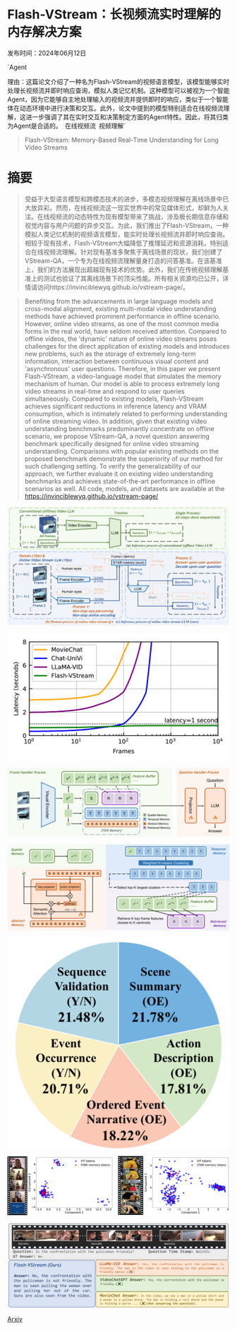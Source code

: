 # Flash-VStream：长视频流实时理解的内存解决方案

发布时间：2024年06月12日

`Agent

理由：这篇论文介绍了一种名为Flash-VStream的视频语言模型，该模型能够实时处理长视频流并即时响应查询，模拟人类记忆机制。这种模型可以被视为一个智能Agent，因为它能够自主地处理输入的视频流并提供即时的响应，类似于一个智能体在动态环境中进行决策和交互。此外，论文中提到的模型特别适合在线视频流理解，这进一步强调了其在实时交互和决策制定方面的Agent特性。因此，将其归类为Agent是合适的。` `在线视频流` `视频理解`

> Flash-VStream: Memory-Based Real-Time Understanding for Long Video Streams

# 摘要

> 受益于大型语言模型和跨模态技术的进步，多模态视频理解在离线场景中已大放异彩。然而，在线视频流这一现实世界中的常见媒体形式，却鲜为人关注。在线视频流的动态特性为现有模型带来了挑战，涉及极长期信息存储和视觉内容与用户问题的异步交互。为此，我们推出了Flash-VStream，一种模拟人类记忆机制的视频语言模型，能实时处理长视频流并即时响应查询。相较于现有技术，Flash-VStream大幅降低了推理延迟和资源消耗，特别适合在线视频流理解。针对现有基准多聚焦于离线场景的现状，我们创建了VStream-QA，一个专为在线视频流理解量身打造的问答基准。在该基准上，我们的方法展现出超越现有技术的优势。此外，我们在传统视频理解基准上的测试也验证了其离线场景下的顶尖性能。所有相关资源均已公开，详情请访问https://invinciblewyq.github.io/vstream-page/。

> Benefiting from the advancements in large language models and cross-modal alignment, existing multi-modal video understanding methods have achieved prominent performance in offline scenario. However, online video streams, as one of the most common media forms in the real world, have seldom received attention. Compared to offline videos, the 'dynamic' nature of online video streams poses challenges for the direct application of existing models and introduces new problems, such as the storage of extremely long-term information, interaction between continuous visual content and 'asynchronous' user questions. Therefore, in this paper we present Flash-VStream, a video-language model that simulates the memory mechanism of human. Our model is able to process extremely long video streams in real-time and respond to user queries simultaneously. Compared to existing models, Flash-VStream achieves significant reductions in inference latency and VRAM consumption, which is intimately related to performing understanding of online streaming video. In addition, given that existing video understanding benchmarks predominantly concentrate on offline scenario, we propose VStream-QA, a novel question answering benchmark specifically designed for online video streaming understanding. Comparisons with popular existing methods on the proposed benchmark demonstrate the superiority of our method for such challenging setting. To verify the generalizability of our approach, we further evaluate it on existing video understanding benchmarks and achieves state-of-the-art performance in offline scenarios as well. All code, models, and datasets are available at the https://invinciblewyq.github.io/vstream-page/

![Flash-VStream：长视频流实时理解的内存解决方案](../../../paper_images/2406.08085/x1.png)

![Flash-VStream：长视频流实时理解的内存解决方案](../../../paper_images/2406.08085/x2.png)

![Flash-VStream：长视频流实时理解的内存解决方案](../../../paper_images/2406.08085/x3.png)

![Flash-VStream：长视频流实时理解的内存解决方案](../../../paper_images/2406.08085/x4.png)

![Flash-VStream：长视频流实时理解的内存解决方案](../../../paper_images/2406.08085/x5.png)

![Flash-VStream：长视频流实时理解的内存解决方案](../../../paper_images/2406.08085/x6.png)

![Flash-VStream：长视频流实时理解的内存解决方案](../../../paper_images/2406.08085/x7.png)

[Arxiv](https://arxiv.org/abs/2406.08085)